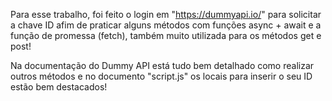 Para esse trabalho, foi feito o login em "https://dummyapi.io/" para solicitar a chave ID afim de praticar alguns 
métodos com funções async + await e a função de promessa (fetch), também muito utilizada para os métodos get e post!

Na documentação do Dummy API está tudo bem detalhado como realizar outros métodos e no documento "script.js" 
os locais para inserir o seu ID estão bem destacados!
